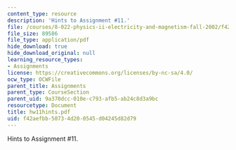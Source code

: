 ```yaml
---
content_type: resource
description: 'Hints to Assignment #11.'
file: /courses/8-022-physics-ii-electricity-and-magnetism-fall-2002/f42aefbb50734d200545d04245d82d79_hw11hints.pdf
file_size: 89586
file_type: application/pdf
hide_download: true
hide_download_original: null
learning_resource_types:
- Assignments
license: https://creativecommons.org/licenses/by-nc-sa/4.0/
ocw_type: OCWFile
parent_title: Assignments
parent_type: CourseSection
parent_uid: 9a370dcc-010e-c793-afb5-ab24c8d3a9bc
resourcetype: Document
title: hw11hints.pdf
uid: f42aefbb-5073-4d20-0545-d04245d82d79
---
```

Hints to Assignment #11.